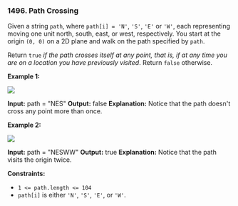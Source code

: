 ### 1496\. Path Crossing

Given a string `path`, where `path[i] = 'N'`, `'S'`, `'E'` or `'W'`, each representing moving one unit north, south, east, or west, respectively. You start at the origin `(0, 0)` on a 2D plane and walk on the path specified by `path`.

Return `true` _if the path crosses itself at any point, that is, if at any time you are on a location you have previously visited_. Return `false` otherwise.

**Example 1:**

![](https://assets.leetcode.com/uploads/2020/06/10/screen-shot-2020-06-10-at-123929-pm.png)

**Input:** path = "NES"
**Output:** false 
**Explanation:** Notice that the path doesn't cross any point more than once.

**Example 2:**

![](https://assets.leetcode.com/uploads/2020/06/10/screen-shot-2020-06-10-at-123843-pm.png)

**Input:** path = "NESWW"
**Output:** true
**Explanation:** Notice that the path visits the origin twice.

**Constraints:**

*   `1 <= path.length <= 104`
*   `path[i]` is either `'N'`, `'S'`, `'E'`, or `'W'`.
